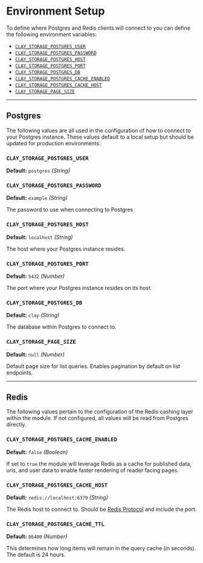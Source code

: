 # Environment Setup

To define where Postgres and Redis clients will connect to you can define the following environment variables:

- [`CLAY_STORAGE_POSTGRES_USER`](#clay_storage_postgres_user)
- [`CLAY_STORAGE_POSTGRES_PASSWORD`](#clay_storage_postgres_password)
- [`CLAY_STORAGE_POSTGRES_HOST`](#clay_storage_postgres_host)
- [`CLAY_STORAGE_POSTGRES_PORT`](#clay_storage_postgres_port)
- [`CLAY_STORAGE_POSTGRES_DB`](#clay_storage_postgres_db)
- [`CLAY_STORAGE_POSTGRES_CACHE_ENABLED`](#clay_storage_postgres_cache_enabled)
- [`CLAY_STORAGE_POSTGRES_CACHE_HOST`](#clay_storage_postgres_cache_host)
- [`CLAY_STORAGE_PAGE_SIZE`](#clay_storage_page_size)

---
## Postgres

The following values are all used in the configuration of how to connect to your Postgres instance. These values default to a local setup but should be updated for production environments.

### `CLAY_STORAGE_POSTGRES_USER`

**Default:** `postgres` _(String)_

### `CLAY_STORAGE_POSTGRES_PASSWORD`

**Default:** `example` _(String)_

The password to use when connecting to Postgres

### `CLAY_STORAGE_POSTGRES_HOST`

**Default:** `localhost` _(String)_

The host where your Postgres instance resides.

### `CLAY_STORAGE_POSTGRES_PORT`

**Default:** `5432` _(Number)_

The port where your Postgres instance resides on its host.

### `CLAY_STORAGE_POSTGRES_DB`

**Default:** `clay` _(String)_

The database within Postgres to connect to.

### `CLAY_STORAGE_PAGE_SIZE`

**Default:** `null` _(Number)_

Default page size for list queries. Enables pagination by default on list endpoints.  

---

## Redis

The following values pertain to the configuration of the Redis cashing layer within the module. If not configured, all values will be read from Postgres directly.

### `CLAY_STORAGE_POSTGRES_CACHE_ENABLED`

**Default:** `false` _(Boolean)_

If set to `true` the module will leverage Redis as a cache for published data, uris, and user data to enable faster rendering of reader facing pages.

### `CLAY_STORAGE_POSTGRES_CACHE_HOST`

**Default:** `redis://localhost:6379` _(String)_

The Redis host to connect to. Should be [Redis Protocol](https://redis.io/topics/protocol) and include the port.

### `CLAY_STORAGE_POSTGRES_CACHE_TTL`

**Default:** `86400` _(Number)_

This determines how long items will remain in the query cache (in seconds). The default is 24 hours.
